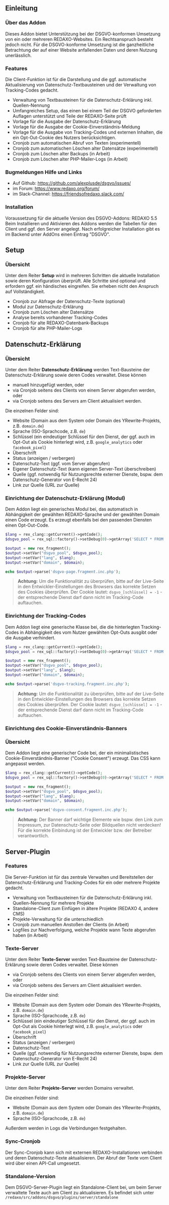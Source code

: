 ## Einleitung

### Über das Addon

Dieses Addon bietet Unterstützung bei der DSGVO-konformen Umsetzung von ein oder mehreren REDAXO-Websites. Ein Rechtsanspruch besteht jedoch nicht. Für die DSGVO-konforme Umsetzung ist die ganzheitliche Betrachtung der auf einer Website anfallenden Daten und deren Nutzung unerlässlich.

### Features

Die Client-Funktion ist für die Darstellung und die ggf. automatische Aktualisierung von Datenschutz-Textbausteinen und der Verwaltung von Tracking-Codes gedacht.

* Verwaltung von Textbausteinen für die Datenschutz-Erklärung inkl. Quellen-Nennung
* Umfangreiches Setup, das einen bei einem Teil der DSGVO geforderten Auflagen unterstützt und Teile der REDAXO-Seite prüft 
* Vorlage für die Ausgabe der Datenschutz-Erklärung
* Vorlage für die Ausgabe der Cookie-Einverständnis-Meldung
* Vorlage für die Ausgabe von Tracking-Codes und externen Inhalten, die ein Opt-Out-Cookie des Nutzers berücksichtigen.
* Cronjob zum automatischen Abruf von Texten (experimentell)
* Cronjob zum automatischen Löschen alter Datensätze (experimentell)
* Cronjob zum Löschen alter Backups (in Arbeit)
* Cronjob zum Löschen alter PHP-Mailer-Logs (in Arbeit)

### Bugmeldungen Hilfe und Links

* Auf Github: https://github.com/alexplusde/dsgvo/issues/
* im Forum: https://www.redaxo.org/forum/
* im Slack-Channel: https://friendsofredaxo.slack.com/

### Installation

Voraussetzung für die aktuelle Version des DSGVO-Addons: REDAXO 5.5
Beim Installieren und Aktivieren des Addons werden die Tabellen für den Client und ggf. den Server angelegt.
Nach erfolgreicher Installation gibt es im Backend unter AddOns einen Eintrag "DSGVO".

## Setup

### Übersicht

Unter dem Reiter **Setup** wird in mehreren Schritten die aktuelle Installation sowie deren Konfiguration überprüft. Alle Schritte sind optional und erfordern ggf. ein händisches eingreifen. Sie erheben nicht den Anspruch auf Vollständigkeit.

* Cronjob zur Abfrage der Datenschutz-Texte (optional)
* Modul zur Datenschutz-Erklärung
* Cronjob zum Löschen alter Datensätze
* Analyse bereits vorhandener Tracking-Codes
* Cronjob für alte REDAXO-Datenbank-Backups
* Cronjob für alte PHP-Mailer-Logs

## Datenschutz-Erklärung 

### Übersicht

Unter dem Reiter **Datenschutz-Erklärung** werden Text-Bausteine der Datenschutz-Erklärung sowie deren Codes verwaltet. Diese können 

* manuell hinzugefügt werden, oder
* via Cronjob seitens des Clients von einem Server abgerufen werden, oder
* via Cronjob seitens des Servers am Client aktualisiert werden.

Die einzelnen Felder sind:

* Website (Domain aus dem System oder Domain des YRewrite-Projekts, z.B. `domain.de`)
* Sprache (ISO-Sprachcode, z.B. `de`)
* Schlüssel (ein eindeutiger Schlüssel für den Dienst, der ggf. auch im Opt-Out als Cookie hinterlegt wird, z.B. `google_analytics` oder `facebook_pixel`)
* Überschrift
* Status (anzeigen / verbergen)
* Datenschutz-Text (ggf. vom Server abgerufen)
* Eigener Datenschutz-Text (kann eigenen Server-Text überschreiben)
* Quelle (ggf. notwendig für Nutzungsrechte externer Dienste, bspw. dem Datenschutz-Generator von E-Recht 24)
* Link zur Quelle (URL zur Quelle)

### Einrichtung der Datenschutz-Erklärung (Modul)

Dem Addon liegt ein generisches Modul bei, das automatisch in Abhängigkeit der gewählten REDAXO-Sprache und der gewählten Domain einen Code erzeugt. Es erzeugt ebenfalls bei den passenden Diensten einen Opt-Out-Code.

```php
$lang = rex_clang::getCurrent()->getCode();
$dsgvo_pool = rex_sql::factory()->setDebug(0)->getArray('SELECT * FROM rex_dsgvo_client WHERE status = 1 AND lang = :lang ORDER by prio',[':lang'=>$lang]);

$output = new rex_fragment();
$output->setVar("dsgvo_pool", $dsgvo_pool);
$output->setVar("lang", $lang);
$output->setVar("domain", $domain);

echo $output->parse('dsgvo-page.fragment.inc.php');
```

> **Achtung:** Um die Funktionalität zu überprüfen, bitte auf der Live-Seite in den Entwickler-Einstellungen des Browsers das korrekte Setzen des Cookies überprüfen. Der Cookie lautet: `dsgvo_[schlüssel] = -1` - der entsprechende Dienst darf dann nicht im Tracking-Code auftauchen.

### Einrichtung der Tracking-Codes

Dem Addon liegt eine generische Klasse bei, die die hinterlegten Tracking-Codes in Abhängigkeit des vom Nutzer gewählten Opt-Outs ausgibt oder die Ausgabe verhindert.

```php
$lang = rex_clang::getCurrent()->getCode();
$dsgvo_pool = rex_sql::factory()->setDebug(0)->getArray('SELECT * FROM rex_dsgvo_client WHERE status = 1 AND lang = :lang ORDER by prio',[':lang'=>$lang]);

$output = new rex_fragment();
$output->setVar("dsgvo_pool", $dsgvo_pool);
$output->setVar("lang", $lang);
$output->setVar("domain", $domain);

echo $output->parse('dsgvo-tracking.fragment.inc.php');
```

> **Achtung:** Um die Funktionalität zu überprüfen, bitte auf der Live-Seite in den Entwickler-Einstellungen des Browsers das korrekte Setzen des Cookies überprüfen. Der Cookie lautet: `dsgvo_[schlüssel] = -1` - der entsprechende Dienst darf dann nicht im Tracking-Code auftauchen.


### Einrichtung des Cookie-Einverständnis-Banners

### Übersicht

Dem Addon liegt eine generischer Code bei, der ein minimalistisches Cookie-Einverständnis-Banner ("Cookie Consent") erzeugt. Das CSS kann angepasst werden.

```php
$lang = rex_clang::getCurrent()->getCode();
$dsgvo_pool = rex_sql::factory()->setDebug(0)->getArray('SELECT * FROM rex_dsgvo_client WHERE status = 1 AND lang = :lang ORDER by prio',[':lang'=>$lang]);

$output = new rex_fragment();
$output->setVar("dsgvo_pool", $dsgvo_pool);
$output->setVar("lang", $lang);
$output->setVar("domain", $domain);

echo $output->parse('dsgvo-consent.fragment.inc.php');
```

> **Achtung:** Der Banner darf wichtige Elemente wie bspw. den Link zum Impressum, zur Datenschutz-Seite oder Bildquellen nicht verdecken! Für die korrekte Einbindung ist der Entwickler bzw. der Betreiber verantwortlich.

## Server-Plugin

### Features

Die Server-Funktion ist für das zentrale Verwalten und Bereitstellen der Datenschutz-Erklärung und Tracking-Codes für ein oder mehrere Projekte gedacht.

* Verwaltung von Textbausteinen für die Datenschutz-Erklärung inkl. Quellen-Nennung für mehrere Projekte
* Standalone-Client zum Einfügen in ältere Projekte (REDAXO 4, andere CMS)
* Projekte-Verwaltung für die unterschiedlich
* Cronjob zum manuellen Anstoßen der Clients (in Arbeit)
* Logfiles zur Nachverfolgung, welche Projekte wann Texte abgerufen haben (in Arbeit) 

### Texte-Server

Unter dem Reiter **Texte-Server** werden Text-Bausteine der Datenschutz-Erklärung sowie deren Codes verwaltet. Diese können 

* via Cronjob seitens des Clients von einem Server abgerufen werden, oder
* via Cronjob seitens des Servers am Client aktualisiert werden.

Die einzelnen Felder sind:

* Website (Domain aus dem System oder Domain des YRewrite-Projekts, z.B. `domain.de`)
* Sprache (ISO-Sprachcode, z.B. `de`)
* Schlüssel (ein eindeutiger Schlüssel für den Dienst, der ggf. auch im Opt-Out als Cookie hinterlegt wird, z.B. `google_analytics` oder `facebook_pixel`)
* Überschrift
* Status (anzeigen / verbergen)
* Datenschutz-Text
* Quelle (ggf. notwendig für Nutzungsrechte externer Dienste, bspw. dem Datenschutz-Generator von E-Recht 24)
* Link zur Quelle (URL zur Quelle)

### Projekte-Server

Unter dem Reiter **Projekte-Server** werden Domains verwaltet.

Die einzelnen Felder sind:

* Website (Domain aus dem System oder Domain des YRewrite-Projekts, z.B. `domain.de`)
* Sprache (ISO-Sprachcode, z.B. `de`)

Außerdem werden in Logs die Verbindungen festgehalten.

### Sync-Cronjob

Der Sync-Cronjob kann sich mit externen REDAXO-Installationen verbinden und deren Datenschutz-Texte aktualisieren. Der Abruf der Texte vom Client wird über einen API-Call umgesetzt.

### Standalone-Version

Dem DSGVO-Server-Plugin liegt ein Standalone-Client bei, um beim Server verwaltete Texte auch am Client zu aktualisieren. Es befindet sich unter `/redaxo/src/addons/dsgvo/plugins/server/standalone`